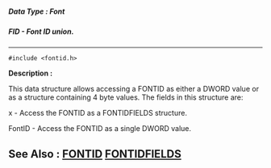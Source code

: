 ##### Data Type : Font
##### FID - Font ID union.
---
```
#include <fontid.h>
```
**Description :**

This data structure allows accessing a FONTID as either a DWORD value or as a 
structure containing 4 byte values.  The fields in this structure are:

x - Access the FONTID as a FONTIDFIELDS structure.

FontID - Access the FONTID as a single DWORD value.

**See Also :**
[FONTID](/reference/Data/FONTID)
[FONTIDFIELDS](/reference/Data/FONTIDFIELDS)
---
